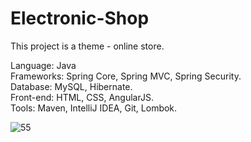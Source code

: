 # Electronic-Shop
This project is a theme - online store. 

Language: Java<br/>
Frameworks: Spring Core, Spring MVC, Spring Security.<br />
Database: MySQL, Hibernate.<br/>
Front-end: HTML, CSS, AngularJS.<br/>
Tools: Maven, IntelliJ IDEA, Git, Lombok.<br/>

![55](https://user-images.githubusercontent.com/13545575/40808368-8d1319e0-652f-11e8-8948-30f5ff29f7dc.PNG)
